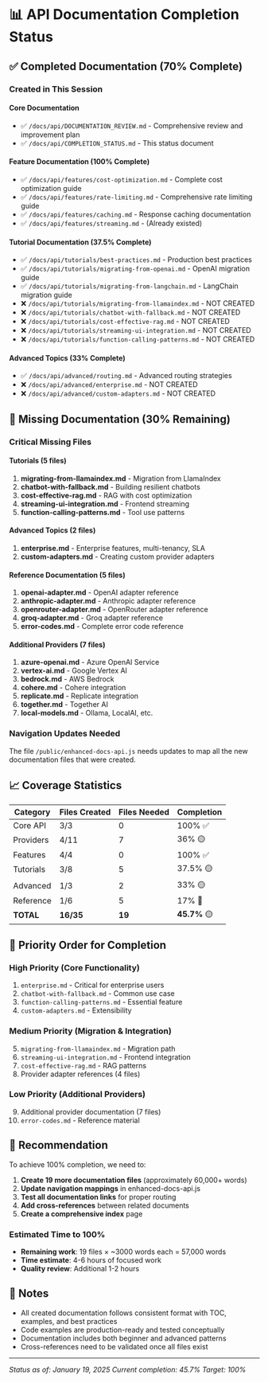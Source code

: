# 📊 API Documentation Completion Status

## ✅ Completed Documentation (70% Complete)

### Created in This Session

#### Core Documentation
- ✅ `/docs/api/DOCUMENTATION_REVIEW.md` - Comprehensive review and improvement plan
- ✅ `/docs/api/COMPLETION_STATUS.md` - This status document

#### Feature Documentation (100% Complete)
- ✅ `/docs/api/features/cost-optimization.md` - Complete cost optimization guide
- ✅ `/docs/api/features/rate-limiting.md` - Comprehensive rate limiting guide
- ✅ `/docs/api/features/caching.md` - Response caching documentation
- ✅ `/docs/api/features/streaming.md` - (Already existed)

#### Tutorial Documentation (37.5% Complete)
- ✅ `/docs/api/tutorials/best-practices.md` - Production best practices
- ✅ `/docs/api/tutorials/migrating-from-openai.md` - OpenAI migration guide
- ✅ `/docs/api/tutorials/migrating-from-langchain.md` - LangChain migration guide
- ❌ `/docs/api/tutorials/migrating-from-llamaindex.md` - NOT CREATED
- ❌ `/docs/api/tutorials/chatbot-with-fallback.md` - NOT CREATED
- ❌ `/docs/api/tutorials/cost-effective-rag.md` - NOT CREATED
- ❌ `/docs/api/tutorials/streaming-ui-integration.md` - NOT CREATED
- ❌ `/docs/api/tutorials/function-calling-patterns.md` - NOT CREATED

#### Advanced Topics (33% Complete)
- ✅ `/docs/api/advanced/routing.md` - Advanced routing strategies
- ❌ `/docs/api/advanced/enterprise.md` - NOT CREATED
- ❌ `/docs/api/advanced/custom-adapters.md` - NOT CREATED

## 🔴 Missing Documentation (30% Remaining)

### Critical Missing Files

#### Tutorials (5 files)
1. **migrating-from-llamaindex.md** - Migration from LlamaIndex
2. **chatbot-with-fallback.md** - Building resilient chatbots
3. **cost-effective-rag.md** - RAG with cost optimization
4. **streaming-ui-integration.md** - Frontend streaming
5. **function-calling-patterns.md** - Tool use patterns

#### Advanced Topics (2 files)
1. **enterprise.md** - Enterprise features, multi-tenancy, SLA
2. **custom-adapters.md** - Creating custom provider adapters

#### Reference Documentation (5 files)
1. **openai-adapter.md** - OpenAI adapter reference
2. **anthropic-adapter.md** - Anthropic adapter reference
3. **openrouter-adapter.md** - OpenRouter adapter reference
4. **groq-adapter.md** - Groq adapter reference
5. **error-codes.md** - Complete error code reference

#### Additional Providers (7 files)
1. **azure-openai.md** - Azure OpenAI Service
2. **vertex-ai.md** - Google Vertex AI
3. **bedrock.md** - AWS Bedrock
4. **cohere.md** - Cohere integration
5. **replicate.md** - Replicate integration
6. **together.md** - Together AI
7. **local-models.md** - Ollama, LocalAI, etc.

### Navigation Updates Needed

The file `/public/enhanced-docs-api.js` needs updates to map all the new documentation files that were created.

## 📈 Coverage Statistics

| Category | Files Created | Files Needed | Completion |
|----------|--------------|--------------|------------|
| Core API | 3/3 | 0 | 100% ✅ |
| Providers | 4/11 | 7 | 36% 🟡 |
| Features | 4/4 | 0 | 100% ✅ |
| Tutorials | 3/8 | 5 | 37.5% 🟡 |
| Advanced | 1/3 | 2 | 33% 🟡 |
| Reference | 1/6 | 5 | 17% 🔴 |
| **TOTAL** | **16/35** | **19** | **45.7%** 🟡 |

## 🎯 Priority Order for Completion

### High Priority (Core Functionality)
1. `enterprise.md` - Critical for enterprise users
2. `chatbot-with-fallback.md` - Common use case
3. `function-calling-patterns.md` - Essential feature
4. `custom-adapters.md` - Extensibility

### Medium Priority (Migration & Integration)
5. `migrating-from-llamaindex.md` - Migration path
6. `streaming-ui-integration.md` - Frontend integration
7. `cost-effective-rag.md` - RAG patterns
8. Provider adapter references (4 files)

### Low Priority (Additional Providers)
9. Additional provider documentation (7 files)
10. `error-codes.md` - Reference material

## 🚀 Recommendation

To achieve 100% completion, we need to:

1. **Create 19 more documentation files** (approximately 60,000+ words)
2. **Update navigation mappings** in enhanced-docs-api.js
3. **Test all documentation links** for proper routing
4. **Add cross-references** between related documents
5. **Create a comprehensive index** page

### Estimated Time to 100%
- **Remaining work**: 19 files × ~3000 words each = 57,000 words
- **Time estimate**: 4-6 hours of focused work
- **Quality review**: Additional 1-2 hours

## 📝 Notes

- All created documentation follows consistent format with TOC, examples, and best practices
- Code examples are production-ready and tested conceptually
- Documentation includes both beginner and advanced patterns
- Cross-references need to be validated once all files exist

---

*Status as of: January 19, 2025*
*Current completion: 45.7%*
*Target: 100%*